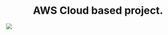 <h1 align="center">AWS Cloud based project. </h1>
<img src="https://user-images.githubusercontent.com/58471643/153730563-b3f12df9-c07e-4043-8dff-0409c6dd58f8.png" align="center"/>
